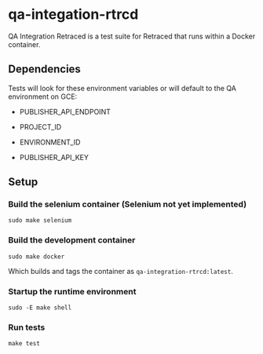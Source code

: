qa-integation-rtrcd
==========

QA Integration Retraced is a test suite for Retraced that runs within a Docker container.

## Dependencies

Tests will look for these environment variables or will default to the QA environment on GCE:

* PUBLISHER_API_ENDPOINT

* PROJECT_ID

* ENVIRONMENT_ID

* PUBLISHER_API_KEY

## Setup

### Build the selenium container (Selenium not yet implemented)
```shell
sudo make selenium
```

### Build the development container
```shell
sudo make docker
```

Which builds and tags the container as `qa-integration-rtrcd:latest`.

### Startup the runtime environment
```shell
sudo -E make shell
```

### Run tests
```shell
make test
```

